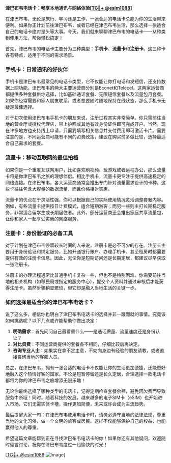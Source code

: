 **津巴布韦电话卡：畅享本地通讯与网络体验[[TG💪+ @esim1088](https://t.me/s/esim1088)]**

在津巴布韦，无论是旅行、学习还是工作，一张合适的电话卡总能为你的生活带来便利。如果你正计划前往津巴布韦，或者已经在津巴布韦生活，那么选择一张适合自己的电话卡绝对是头等大事。今天，我们就来聊聊津巴布韦的电话卡——从种类到使用方法，帮你轻松搞定！

首先，津巴布韦的电话卡主要分为三种类型：**手机卡**、**流量卡**和**注册卡**。这三种卡各有特点，适用于不同的需求场景。

### 手机卡：日常通讯的好伙伴

手机卡是津巴布韦最常见的电话卡类型，它不仅能让你打电话和发短信，还支持数据上网功能。津巴布韦的两大主要运营商分别是Econet和Telecel。这两家运营商都提供多种套餐供你选择，比如基础通话套餐、无限短信套餐以及流量包月套餐。如果你经常需要和家人朋友联系，或者想要随时随地保持在线状态，那么手机卡无疑是最佳选择。

对于初次使用津巴布韦手机卡的朋友来说，注册过程其实非常简单。你只需前往当地的营业厅或授权代理店，带上护照或其他有效身份证件即可完成开户。当然，现在许多地方也支持线上申请，只需要填写相关信息并支付费用即可激活卡片。需要注意的是，不同运营商可能有不同的资费政策，建议在购买前多做比较，选择最适合自己需求的套餐。

### 流量卡：移动互联网的最佳拍档

如果你是一个重度互联网用户，比如喜欢刷视频、玩游戏或者远程办公，那么流量卡将是你津巴布韦之旅的理想伴侣。相比手机卡，流量卡更专注于提供高速稳定的网络连接。在津巴布韦，各大运营商通常会推出专门针对流量需求设计的卡种，这些卡往往包含大容量的数据流量，而且价格相对实惠。

流量卡的优点在于灵活性强，你可以根据自己的实际使用情况灵活调整套餐内容。例如，有些流量卡提供按日计费模式，适合短期游客；而另一些则主打长期稳定服务，非常适合留学生或长期居住者。此外，部分运营商还会推出家庭共享流量包，让你和家人一起享受实惠的网络服务。

### 注册卡：身份验证的必备工具

对于计划在津巴布韦停留较长时间的人来说，注册卡是必不可少的存在。注册卡主要用于身份验证和绑定服务，比如开通银行账户、办理手机卡、甚至租房时都需要提供有效的注册卡信息。因此，无论你是短期访问还是长期定居，都建议尽早获取一张注册卡。

注册卡的办理流程通常比普通手机卡复杂一些，但也不是特别困难。你需要前往当地的相关机构（如移民局或指定的服务中心），提交个人资料并通过审核后才能获得注册卡。虽然步骤稍显繁琐，但它却是融入当地生活的关键一步。

### 如何选择最适合你的津巴布韦电话卡？

说了这么多，相信你也明白了津巴布韦电话卡的选择并非一蹴而就的事情。究竟该如何挑选呢？以下几点或许能帮助你做出决定：

1. **明确需求**：首先问问自己最看重什么——是通话质量、流量速度还是身份认证？
2. **对比资费**：不同运营商提供的套餐各不相同，仔细比较后再决定。
3. **咨询专业人士**：如果实在拿不定主意，不妨向身边有经验的朋友请教，或者直接咨询当地的客服人员。

总之，在津巴布韦，拥有一张合适的电话卡不仅能让你的生活更加便捷，还能更好地融入这个热情好客的国家。不论是短暂停留还是长久定居，合理选择一款电话卡都将为你的津巴布韦之旅增添无限乐趣！

无论你最终选择了哪种类型的电话卡，记得定期检查套餐余额，避免因欠费而导致服务中断哦！同时，随着科技的发展，越来越多的电子SIM卡（eSIM）也开始进入市场，它们无需实体卡槽，操作更加简便，未来或许会成为主流趋势。

最后提醒大家一句：在津巴布韦使用电话卡时，请务必遵守当地的法律法规，尊重当地的文化习俗，做一个文明的旅客或居民。这样不仅能够保护自己的权益，也能赢得他人的尊重。

希望这篇文章能帮到正在寻找津巴布韦电话卡的你！如果你还有其他疑问，欢迎随时留言讨论。祝你在津巴布韦度过一段愉快的时光！

[[TG💪+ @esim1088](https://t.me/s/esim1088) ![Image](https://i.postimg.cc/4NQfJmqS/Snipaste-2025-05-13-00-14-12.png)]